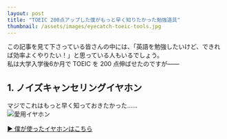 ```yaml
---
layout: post
title: "TOEIC 200点アップした僕がもっと早く知りたかった勉強道具"
thumbnail: /assets/images/eyecatch-toeic-tools.jpg
---
```


この記事を見て下さっている皆さんの中には、「英語を勉強したいけど、できれば効率よくやりたい！」と思っている人もいるでしょう。  
私は大学入学後6か月で TOEIC を 200 点伸ばせたのですが――

## 1. ノイズキャンセリングイヤホン

マジでこれはもっと早く知っておきたかった……  
![愛用イヤホン](/assets/images/my-earbuds.jpg)

[▶︎ 僕が使ったイヤホンはこちら](https://amzn.to/xxxx)
